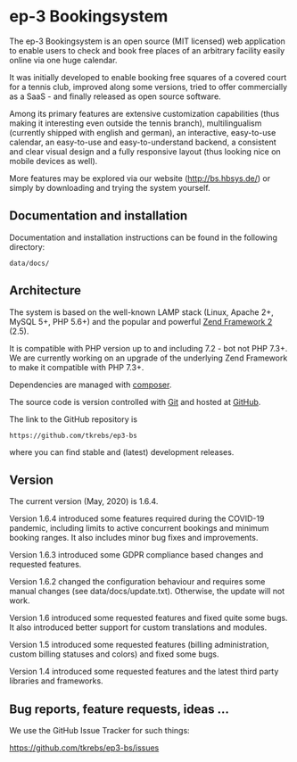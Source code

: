 # ep-3 Bookingsystem

The ep-3 Bookingsystem is an open source (MIT licensed) web application to enable users to check and book free places of
an arbitrary facility easily online via one huge calendar.

It was initially developed to enable booking free squares of a covered court for a tennis club, improved along some
versions, tried to offer commercially as a SaaS - and finally released as open source software.

Among its primary features are extensive customization capabilities (thus making it interesting even outside the tennis
branch), multilingualism (currently shipped with english and german), an interactive, easy-to-use calendar, an
easy-to-use and easy-to-understand backend, a consistent and clear visual design and a fully responsive layout (thus
looking nice on mobile devices as well).

More features may be explored via our website (http://bs.hbsys.de/) or simply by downloading and trying the system
yourself.

## Documentation and installation

Documentation and installation instructions can be found in the following directory:

```
data/docs/
```

## Architecture

The system is based on the well-known LAMP stack (Linux, Apache 2+, MySQL 5+, PHP 5.6+) and the popular and powerful
[Zend Framework 2](http://framework.zend.com/) (2.5).

It is compatible with PHP version up to and including 7.2 - bot not PHP 7.3+. We are currently working on an upgrade of the underlying Zend Framework to make it compatible with PHP 7.3+.

Dependencies are managed with [composer](https://getcomposer.org/).

The source code is version controlled with [Git](http://git-scm.com/) and hosted at [GitHub](https://github.com/).

The link to the GitHub repository is

```
https://github.com/tkrebs/ep3-bs
```

where you can find stable and (latest) development releases.

## Version

The current version (May, 2020) is 1.6.4.

Version 1.6.4 introduced some features required during the COVID-19 pandemic, including limits to active concurrent bookings and minimum booking ranges. It also includes minor bug fixes and improvements.

Version 1.6.3 introduced some GDPR compliance based changes and requested features.

Version 1.6.2 changed the configuration behaviour and requires some manual changes (see data/docs/update.txt). Otherwise, the update will not work.

Version 1.6 introduced some requested features and fixed quite some bugs. It also introduced better support for custom translations and modules.

Version 1.5 introduced some requested features (billing administration, custom billing statuses and colors) and fixed some bugs.

Version 1.4 introduced some requested features and the latest third party libraries and frameworks.

## Bug reports, feature requests, ideas ...

We use the GitHub Issue Tracker for such things:

https://github.com/tkrebs/ep3-bs/issues
